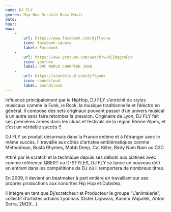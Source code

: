 ```yaml
---
name: DJ FLY
genres: Hip-Hop Scratch Bass Music
date:
hour:
www:
    -
        url: https://www.facebook.com/djflyone
        icon: facebook-square
        label: Facebook
    -
        url: https://www.youtube.com/watch?v=0iZdggruFpY
        icon: youtube
        label: DMC WORLD CHAMPION 2008
    -
        url: https://soundcloud.com/djflyone
        icon: soundcloud
        label: Soundcloud
---
```

Influencé principalement par le HipHop, DJ FLY s’enrichit de styles musicaux comme la Funk, le Rock, la musique traditionnelle et l’éléctro en général. Il compose des sets originaux pouvant passer d’un univers musical à un autre sans faire retomber la pression. Originaire de Lyon, DJ FLY fait ses premières armes dans les clubs et festivals de la région Rhône-Alpes, et c’est un véritable succès !!

DJ FLY se produit désormais dans la France entière et à l’étranger avec le même succès. Il travaille aux côtés d’artistes emblématiques comme Methodman, Busta Rhymes, Mobb Deep, Cut Killer, Birdy Nam Nam ou C2C

Attiré par le scratch et la technique depuis ses débuts aux platines avec comme référence QBERT ou D-STYLES, DJ FLY se lance un nouveau défi en entrant dans les compétitions de DJ où il remportera de nombreux titres.

En 2009, il devient un beatmaker à part entière en travaillant sur ses propres productions aux sonorités Hip Hop et Dubstep.

Il intègre en tant que Dj/scratcheur et Producteur le groupe “L’animalerie”, collectif d’artistes urbains Lyonnais (Oster Lapwass, Kacem Wapalek, Anton Serra, 2M2X…).
